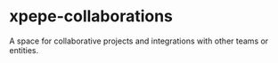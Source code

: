 # xpepe-collaborations
A space for collaborative projects and integrations with other teams or entities.
